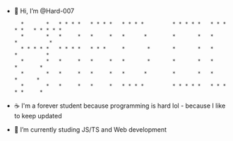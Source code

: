 - 👋 Hi, I’m @Hard-007

        *       *   * * * *   * * * *   * * * *         * * * * *   * * * * *   * * * * *
        *       *   *     *   *     *   *      *        *       *   *       *          *
        * * * * *   * * * *   * * *     *       *       *       *   *       *         *
        *       *   *     *   *     *   *       *       *       *   *       *       *
        *       *   *     *   *     *   *      *        *       *   *       *      *
        *       *   *     *   *     *   * * * *         * * * * *   * * * * *     *

- ☕ I'm a forever student because programming is hard lol - because I like to keep updated
- 🌱 I’m currently studing JS/TS and Web development

<!---
Hard-007/Hard-007 is a ✨ special ✨ repository because its `README.md` (this file) appears on your GitHub profile.
You can click the Preview link to take a look at your changes.
--->
